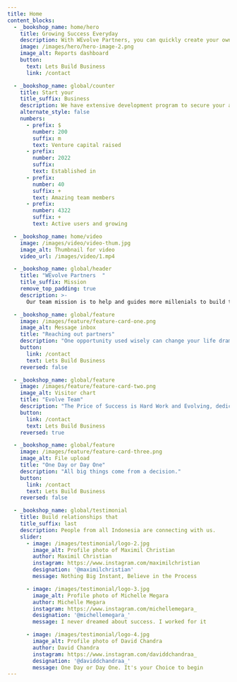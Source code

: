 ```yaml
---
title: Home
content_blocks:
  - _bookshop_name: home/hero
    title: Growing Success Everyday
    description: With WEvolve Partners, you can quickly create your own dreams and make it happen.
    image: /images/hero/hero-image-2.png
    image_alt: Reports dashboard
    button:
      text: Lets Build Business
      link: /contact

  - _bookshop_name: global/counter
    title: Start your
    title_suffix: Business
    description: We have extensive development program to secure your assets and becoming world Top Class Leader.
    alternate_style: false
    numbers:
      - prefix: $
        number: 200
        suffix: m
        text: Venture capital raised
      - prefix:
        number: 2022
        suffix:
        text: Established in
      - prefix:
        number: 40
        suffix: +
        text: Amazing team members
      - prefix:
        number: 4322
        suffix: +
        text: Active users and growing

  - _bookshop_name: home/video
    image: /images/video/video-thum.jpg
    image_alt: Thumbnail for video
    video_url: /images/video/1.mp4

  - _bookshop_name: global/header
    title: "WEvolve Partners  "
    title_suffix: Mission
    remove_top_padding: true
    description: >-
      Our team mission is to help and guides more millenials to build their own business in Indonesia.

  - _bookshop_name: global/feature
    image: /images/feature/feature-card-one.png
    image_alt: Message inbox
    title: "Reaching out partners"
    description: "One opportunity used wisely can change your life dramatically."
    button:
      link: /contact
      text: Lets Build Business
    reversed: false

  - _bookshop_name: global/feature
    image: /images/feature/feature-card-two.png
    image_alt: Visitor chart
    title: "Evolve Team"
    description: "The Price of Success is Hard Work and Evolving, dedication to the job at hand, and the determination that whether we win or lose, we have applied the best of ourselves to the task at hand. - Vince Lombardi"
    button:
      link: /contact
      text: Lets Build Business
    reversed: true

  - _bookshop_name: global/feature
    image: /images/feature/feature-card-three.png
    image_alt: File upload
    title: "One Day or Day One"
    description: "All big things come from a decision."
    button:
      link: /contact
      text: Lets Build Business
    reversed: false

  - _bookshop_name: global/testimonial
    title: Build relationships that
    title_suffix: last
    description: People from all Indonesia are connecting with us.
    slider:
      - image: /images/testimonial/logo-2.jpg
        image_alt: Profile photo of Maximil Christian
        author: Maximil Christian
        instagram: https://www.instagram.com/maximilchristian
        designation: '@maximilchristian' 
        message: Nothing Big Instant, Believe in the Process

      - image: /images/testimonial/logo-3.jpg
        image_alt: Profile photo of Michelle Megara
        author: Michelle Megara
        instagram: https://www.instagram.com/michellemegara_
        designation: '@michellemegara_' 
        message: I never dreamed about success. I worked for it

      - image: /images/testimonial/logo-4.jpg
        image_alt: Profile photo of David Chandra
        author: David Chandra
        instagram: https://www.instagram.com/daviddchandraa_
        designation: '@daviddchandraa_'
        message: One Day or Day One. It's your Choice to begin
---
```


